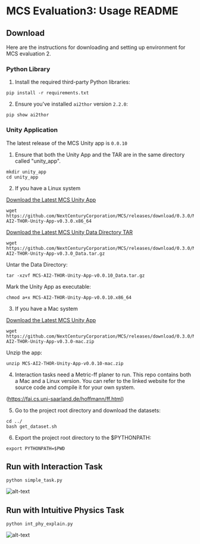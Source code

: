# MCS Evaluation3: Usage README

## Download

Here are the instructions for downloading and setting up environment for MCS evaluation 2.

### Python Library


1. Install the required third-party Python libraries:

```
pip install -r requirements.txt
```

2. Ensure you've installed `ai2thor` version `2.2.0`:

```
pip show ai2thor
```


### Unity Application

The latest release of the MCS Unity app is `0.0.10`

1. Ensure that both the Unity App and the TAR are in the same directory called "unity_app".

```
mkdir unity_app
cd unity_app
```

2. If you have a Linux system

[Download the Latest MCS Unity App](https://github.com/NextCenturyCorporation/MCS/releases/download/0.3.0/MCS-AI2-THOR-Unity-App-v0.3.0.x86_64)

```
wget https://github.com/NextCenturyCorporation/MCS/releases/download/0.3.0/MCS-AI2-THOR-Unity-App-v0.3.0.x86_64
```

[Download the Latest MCS Unity Data Directory TAR](https://github.com/NextCenturyCorporation/MCS/releases/download/0.3.0/MCS-AI2-THOR-Unity-App-v0.3.0_Data.tar.gz)

```
wget https://github.com/NextCenturyCorporation/MCS/releases/download/0.3.0/MCS-AI2-THOR-Unity-App-v0.3.0_Data.tar.gz
```

Untar the Data Directory:

```
tar -xzvf MCS-AI2-THOR-Unity-App-v0.0.10_Data.tar.gz
```

Mark the Unity App as executable:

```
chmod a+x MCS-AI2-THOR-Unity-App-v0.0.10.x86_64
```

3. If you have a Mac system

[Download the Latest MCS Unity App](https://github.com/NextCenturyCorporation/MCS/releases/download/0.3.0/MCS-AI2-THOR-Unity-App-v0.3.0-mac.zip)

```
wget https://github.com/NextCenturyCorporation/MCS/releases/download/0.3.0/MCS-AI2-THOR-Unity-App-v0.3.0-mac.zip
```
Unzip the app:

```
unzip MCS-AI2-THOR-Unity-App-v0.0.10-mac.zip
```

4. Interaction tasks need a Metric-ff planer to run. This repo contains both a Mac and a Linux version. You can refer to the linked website for the source code and compile it for your own system.

(https://fai.cs.uni-saarland.de/hoffmann/ff.html)

5. Go to the project root directory and download the datasets:

```
cd ../
bash get_dataset.sh
```

6. Export the project root directory to the $PYTHONPATH:

```
export PYTHONPATH=$PWD
```


## Run with Interaction Task

```
python simple_task.py
```
![alt-text](https://github.com/cyclone923/mcs_eval2_submission/blob/master/demo_1.gif)

## Run with Intuitive Physics Task

```
python int_phy_explain.py
```
![alt-text](https://github.com/cyclone923/mcs_eval2_submission/blob/master/demo_2.gif)
